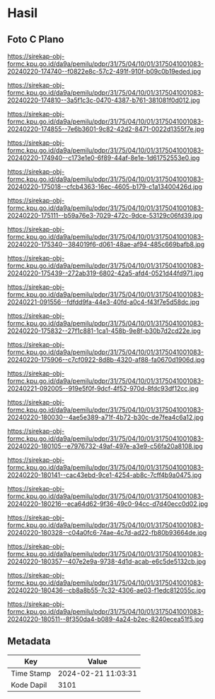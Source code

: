 # Hasil

## Foto C Plano

https://sirekap-obj-formc.kpu.go.id/da9a/pemilu/pdpr/31/75/04/10/01/3175041001083-20240220-174740--f0822e8c-57c2-491f-910f-b09c0b19eded.jpg

https://sirekap-obj-formc.kpu.go.id/da9a/pemilu/pdpr/31/75/04/10/01/3175041001083-20240220-174810--3a5f1c3c-0470-4387-b761-381081f0d012.jpg

https://sirekap-obj-formc.kpu.go.id/da9a/pemilu/pdpr/31/75/04/10/01/3175041001083-20240220-174855--7e6b3601-9c82-42d2-8471-0022d1355f7e.jpg

https://sirekap-obj-formc.kpu.go.id/da9a/pemilu/pdpr/31/75/04/10/01/3175041001083-20240220-174940--c173e1e0-6f89-44af-8e1e-1d61752553e0.jpg

https://sirekap-obj-formc.kpu.go.id/da9a/pemilu/pdpr/31/75/04/10/01/3175041001083-20240220-175018--cfcb4363-16ec-4605-b179-c1a13400426d.jpg

https://sirekap-obj-formc.kpu.go.id/da9a/pemilu/pdpr/31/75/04/10/01/3175041001083-20240220-175111--b59a76e3-7029-472c-9dce-53129c06fd39.jpg

https://sirekap-obj-formc.kpu.go.id/da9a/pemilu/pdpr/31/75/04/10/01/3175041001083-20240220-175340--384019f6-d061-48ae-af94-485c669bafb8.jpg

https://sirekap-obj-formc.kpu.go.id/da9a/pemilu/pdpr/31/75/04/10/01/3175041001083-20240220-175439--272ab319-6802-42a5-afd4-0521d44fd971.jpg

https://sirekap-obj-formc.kpu.go.id/da9a/pemilu/pdpr/31/75/04/10/01/3175041001083-20240221-091556--fdfdd9fa-44e3-40fd-a0c4-f43f7e5d58dc.jpg

https://sirekap-obj-formc.kpu.go.id/da9a/pemilu/pdpr/31/75/04/10/01/3175041001083-20240220-175832--27f1c881-1ca1-458b-9e8f-b30b7d2cd22e.jpg

https://sirekap-obj-formc.kpu.go.id/da9a/pemilu/pdpr/31/75/04/10/01/3175041001083-20240220-175906--c7cf0922-8d8b-4320-af88-fa0670d1906d.jpg

https://sirekap-obj-formc.kpu.go.id/da9a/pemilu/pdpr/31/75/04/10/01/3175041001083-20240221-092005--919e5f0f-9dcf-4f52-970d-8fdc93df12cc.jpg

https://sirekap-obj-formc.kpu.go.id/da9a/pemilu/pdpr/31/75/04/10/01/3175041001083-20240220-180030--4ae5e389-a71f-4b72-b30c-de7fea4c6a12.jpg

https://sirekap-obj-formc.kpu.go.id/da9a/pemilu/pdpr/31/75/04/10/01/3175041001083-20240220-180105--e7976732-49af-497e-a3e9-c56fa20a8108.jpg

https://sirekap-obj-formc.kpu.go.id/da9a/pemilu/pdpr/31/75/04/10/01/3175041001083-20240220-180141--cac43ebd-9ce1-4254-ab8c-7cff4b9a0475.jpg

https://sirekap-obj-formc.kpu.go.id/da9a/pemilu/pdpr/31/75/04/10/01/3175041001083-20240220-180216--eca64d62-9f36-49c0-94cc-d7d40ecc0d02.jpg

https://sirekap-obj-formc.kpu.go.id/da9a/pemilu/pdpr/31/75/04/10/01/3175041001083-20240220-180328--c04a0fc6-74ae-4c7d-ad22-fb80b93664de.jpg

https://sirekap-obj-formc.kpu.go.id/da9a/pemilu/pdpr/31/75/04/10/01/3175041001083-20240220-180357--407e2e9a-9738-4d1d-acab-e6c5de5132cb.jpg

https://sirekap-obj-formc.kpu.go.id/da9a/pemilu/pdpr/31/75/04/10/01/3175041001083-20240220-180436--cb8a8b55-7c32-4306-ae03-f1edc812055c.jpg

https://sirekap-obj-formc.kpu.go.id/da9a/pemilu/pdpr/31/75/04/10/01/3175041001083-20240220-180511--8f350da4-b089-4a24-b2ec-8240ecea51f5.jpg


## Metadata

| Key        | Value               |
| ---------- | ------------------- |
| Time Stamp | 2024-02-21 11:03:31 |
| Kode Dapil | 3101                |



